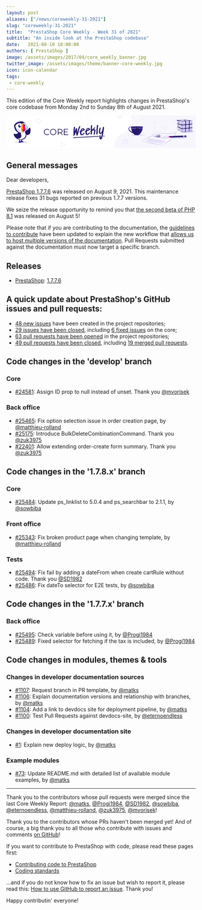 ```yaml
---
layout: post
aliases: ["/news/coreweekly-31-2021"]
slug: "coreweekly-31-2021"
title:  "PrestaShop Core Weekly - Week 31 of 2021"
subtitle: "An inside look at the PrestaShop codebase"
date:   2021-08-10 10:00:00
authors: [ PrestaShop ]
image: /assets/images/2017/04/core_weekly_banner.jpg
twitter_image: /assets/images/theme/banner-core-weekly.jpg
icon: icon-calendar
tags:
 - core-weekly
---
```


This edition of the Core Weekly report highlights changes in PrestaShop's core codebase from Monday 2nd to Sunday 8th of August 2021.

![Core Weekly banner](/assets/images/2018/12/banner-core-weekly.jpg)

## General messages

Dear developers,

[PrestaShop 1.7.7.6](https://build.prestashop.com/news/prestashop-1-7-7-6-maintenance-release/) was released on August 9, 2021. This maintenance release fixes 31 bugs reported on previous 1.7.7 versions.

We seize the release opportunity to remind you that [the second beta of PHP 8.1](https://news-web.php.net/php.general/327595) was released on August 5!

Please note that if you are contributing to the documentation, the [guidelines to contribute](https://devdocs.prestashop.com/1.7/contribute/documentation/how/documentation-versions/) have been updated to explain the new workflow that [allows us to host multiple versions of the documentation](https://github.com/PrestaShop/docs/issues/1090). Pull Requests submitted against the documentation must now target a specific branch.


## Releases

* [PrestaShop](https://github.com/PrestaShop/PrestaShop): [1.7.7.6](https://github.com/PrestaShop/PrestaShop/releases/tag/1.7.7.6)


## A quick update about PrestaShop's GitHub issues and pull requests:

- [48 new issues](https://github.com/search?q=org%3APrestaShop+is%3Apublic++-repo%3Aprestashop%2Fprestashop.github.io++is%3Aissue+created%3A2021-08-02..2021-08-08) have been created in the project repositories;
- [29 issues have been closed](https://github.com/search?q=org%3APrestaShop+is%3Apublic++-repo%3Aprestashop%2Fprestashop.github.io++is%3Aissue+closed%3A2021-08-02..2021-08-08), including [6 fixed issues](https://github.com/search?q=org%3APrestaShop+is%3Apublic++-repo%3Aprestashop%2Fprestashop.github.io++is%3Aissue+label%3Afixed+closed%3A2021-08-02..2021-08-08) on the core;
- [63 pull requests have been opened](https://github.com/search?q=org%3APrestaShop+is%3Apublic++-repo%3Aprestashop%2Fprestashop.github.io++is%3Apr+created%3A2021-08-02..2021-08-08) in the project repositories;
- [49 pull requests have been closed](https://github.com/search?q=org%3APrestaShop+is%3Apublic++-repo%3Aprestashop%2Fprestashop.github.io++is%3Apr+closed%3A2021-08-02..2021-08-08), including [19 merged pull requests](https://github.com/search?q=org%3APrestaShop+is%3Apublic++-repo%3Aprestashop%2Fprestashop.github.io++is%3Apr+merged%3A2021-08-02..2021-08-08).



## Code changes in the 'develop' branch


### Core
* [#24581](https://github.com/PrestaShop/PrestaShop/pull/24581): Assign ID prop to null instead of unset. Thank you [@mvorisek](https://github.com/mvorisek)


### Back office
* [#25465](https://github.com/PrestaShop/PrestaShop/pull/25465): Fix option selection issue in order creation page, by [@matthieu-rolland](https://github.com/matthieu-rolland)
* [#25175](https://github.com/PrestaShop/PrestaShop/pull/25175): Introduce BulkDeleteCombinationCommand. Thank you [@zuk3975](https://github.com/zuk3975)
* [#22401](https://github.com/PrestaShop/PrestaShop/pull/22401): Allow extending order-create form summary. Thank you [@zuk3975](https://github.com/zuk3975)


## Code changes in the '1.7.8.x' branch


### Core
* [#25484](https://github.com/PrestaShop/PrestaShop/pull/25484): Update ps_linklist to 5.0.4 and ps_searchbar to 2.1.1, by [@sowbiba](https://github.com/sowbiba)


### Front office
* [#25343](https://github.com/PrestaShop/PrestaShop/pull/25343): Fix broken product page when changing template, by [@matthieu-rolland](https://github.com/matthieu-rolland)


### Tests
* [#25494](https://github.com/PrestaShop/PrestaShop/pull/25494): Fix fail by adding a dateFrom when create cartRule without code. Thank you [@SD1982](https://github.com/SD1982)
* [#25486](https://github.com/PrestaShop/PrestaShop/pull/25486): Fix dateTo selector for E2E tests, by [@sowbiba](https://github.com/sowbiba)


## Code changes in the '1.7.7.x' branch


### Back office
* [#25495](https://github.com/PrestaShop/PrestaShop/pull/25495): Check variable before using it, by [@Progi1984](https://github.com/Progi1984)
* [#25489](https://github.com/PrestaShop/PrestaShop/pull/25489): Fixed selector for fetching if the tax is included, by [@Progi1984](https://github.com/Progi1984)


## Code changes in modules, themes & tools


### Changes in developer documentation sources
* [#1107](https://github.com/PrestaShop/docs/pull/1107): Request branch in PR template, by [@matks](https://github.com/matks)
* [#1106](https://github.com/PrestaShop/docs/pull/1106): Explain documentation versions and relationship with branches, by [@matks](https://github.com/matks)
* [#1104](https://github.com/PrestaShop/docs/pull/1104): Add a link to devdocs site for deployment pipeline, by [@matks](https://github.com/matks)
* [#1100](https://github.com/PrestaShop/docs/pull/1100): Test Pull Requests against devdocs-site, by [@eternoendless](https://github.com/eternoendless)


### Changes in developer documentation site
* [#1](https://github.com/PrestaShop/devdocs-site/pull/1): Explain new deploy logic, by [@matks](https://github.com/matks)


### Example modules
* [#73](https://github.com/PrestaShop/example-modules/pull/73): Update README.md with detailed list of available module examples, by [@matks](https://github.com/matks)


<hr />

Thank you to the contributors whose pull requests were merged since the last Core Weekly Report: [@matks](https://github.com/matks), [@Progi1984](https://github.com/Progi1984), [@SD1982](https://github.com/SD1982), [@sowbiba](https://github.com/sowbiba), [@eternoendless](https://github.com/eternoendless), [@matthieu-rolland](https://github.com/matthieu-rolland), [@zuk3975](https://github.com/zuk3975), [@mvorisek](https://github.com/mvorisek)!

Thank you to the contributors whose PRs haven't been merged yet! And of course, a big thank you to all those who contribute with issues and comments [on GitHub](https://github.com/PrestaShop/PrestaShop)!

If you want to contribute to PrestaShop with code, please read these pages first:

 * [Contributing code to PrestaShop](https://devdocs.prestashop.com/1.7/contribute/contribution-guidelines/)
 * [Coding standards](https://devdocs.prestashop.com/1.7/development/coding-standards/)

...and if you do not know how to fix an issue but wish to report it, please read this: [How to use GitHub to report an issue](https://devdocs.prestashop.com/1.7/contribute/contribute-reporting-issues/). Thank you!

Happy contributin' everyone!
